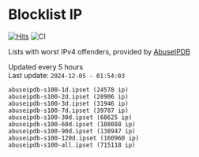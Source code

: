 # Blocklist IP

[![Hits](https://hits.seeyoufarm.com/api/count/incr/badge.svg?url=https%3A%2F%2Fgithub.com%2Fborestad%2Fblocklist-ip%2F&count_bg=%2379C83D&title_bg=%23555555&icon=&icon_color=%23E7E7E7&title=hits&edge_flat=false)](https://hits.seeyoufarm.com)  ![CI](https://img.shields.io/github/workflow/status/borestad/blocklist-ip/CI?style=flat-square)

Lists with worst IPv4 offenders, provided by [AbuseIPDB](https://www.abuseipdb.com/)

<!-- FOOTER-PLACEHOLDER -->
Updated every 5 hours<br>
Last update: `2024-12-05 - 01:54:03`
```
abuseipdb-s100-1d.ipset (24578 ip)
abuseipdb-s100-2d.ipset (28906 ip)
abuseipdb-s100-3d.ipset (31946 ip)
abuseipdb-s100-7d.ipset (39707 ip)
abuseipdb-s100-30d.ipset (68625 ip)
abuseipdb-s100-60d.ipset (108088 ip)
abuseipdb-s100-90d.ipset (138947 ip)
abuseipdb-s100-120d.ipset (160960 ip)
abuseipdb-s100-all.ipset (715118 ip)
```
